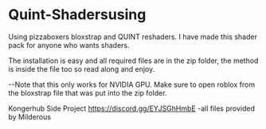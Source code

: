 # Quint-Shadersusing

Using pizzaboxers bloxstrap and QUINT reshaders. I have made this shader pack for anyone who wants shaders.

The installation is easy and all required files are in the zip folder, the method is inside the file too so read along and enjoy.

--Note that this only works for NVIDIA GPU. Make sure to open roblox from the bloxstrap file that was put into the zip folder.

Kongerhub Side Project https://discord.gg/EYJSGhHmbE
-all files provided by Milderous
